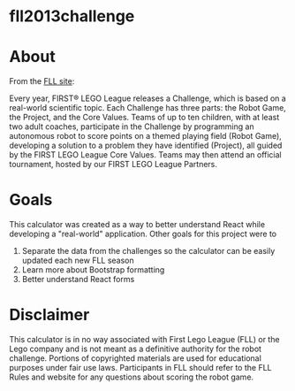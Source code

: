 # fll2013challenge

# About
From the [FLL site](http://www.firstlegoleague.org/challenge):

Every year, FIRST® LEGO League releases a Challenge, which is based on a real-world scientific topic. Each Challenge has three parts: the Robot Game, the Project, and the Core Values. Teams of up to ten children, with at least two adult coaches, participate in the Challenge by programming an autonomous robot to score points on a themed playing field (Robot Game), developing a solution to a problem they have identified (Project), all guided by the FIRST LEGO League Core Values. Teams may then attend an official tournament, hosted by our FIRST LEGO League Partners.

# Goals
This calculator was created as a way to better understand React while developing a "real-world" application.
Other goals for this project were to
1.  Separate the data from the challenges so the calculator can be easily updated each new FLL season
1.  Learn more about Bootstrap formatting
1.  Better understand React forms

# Disclaimer
This calculator is in no way associated with First Lego League (FLL) or the Lego company and is not meant as a definitive authority for the robot challenge.
Portions of copyrighted materials are used for educational purposes under fair use laws.
Participants in FLL should refer to the FLL Rules and website for any questions about scoring the robot game.
